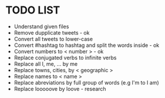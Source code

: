 # TODO LIST

- Understand given files
- Remove dupplicate tweets - ok
- Convert all tweets to lower-case
- Convert #hashtag to hashtag and split the words inside - ok
- Convert numbers to < number > - ok
- Replace conjugated verbs to infinite verbs
- Replace all I, me, ... by me
- Replace towns, cities, by < geographic >
- Replace names to < name >
- Replace abreviations by full group of words (e.g I'm to I am)
- Replace looooove by loove - research
